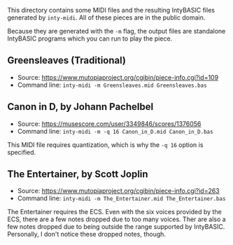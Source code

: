 This directory contains some MIDI files and the resulting IntyBASIC
files generated by `inty-midi`.  All of these pieces are in the public
domain.

Because they are generated with the `-m` flag, the output files are
standalone IntyBASIC programs which you can run to play the piece.

## Greensleaves (Traditional)

* Source: <https://www.mutopiaproject.org/cgibin/piece-info.cgi?id=109>
* Command line: `inty-midi -m Greensleaves.mid Greensleaves.bas`

## Canon in D, by Johann Pachelbel

* Source: <https://musescore.com/user/3349846/scores/1376056>
* Command line: `inty-midi -m -q 16 Canon_in_D.mid Canon_in_D.bas`

This MIDI file requires quantization, which is why the `-q 16` option
is specified.

## The Entertainer, by Scott Joplin

* Source: <https://www.mutopiaproject.org/cgibin/piece-info.cgi?id=263>
* Command line: `inty-midi -m The_Entertainer.mid The_Entertainer.bas`

The Entertainer requires the ECS.  Even with the six voices provided
by the ECS, there are a few notes dropped due to too many voices.
Ther are also a few notes dropped due to being outside the range
supported by IntyBASIC.  Personally, I don't notice these dropped
notes, though.

